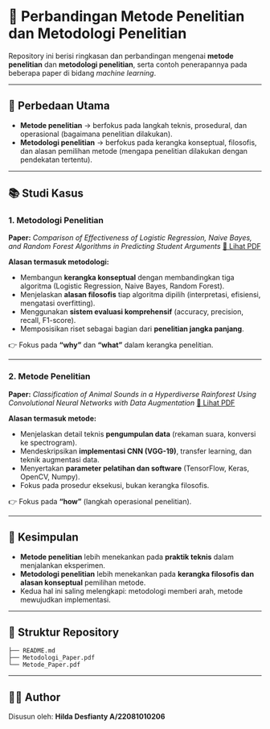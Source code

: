 # 📄 Perbandingan Metode Penelitian dan Metodologi Penelitian

Repository ini berisi ringkasan dan perbandingan mengenai **metode penelitian** dan **metodologi penelitian**, serta contoh penerapannya pada beberapa paper di bidang *machine learning*.

---

## 🔑 Perbedaan Utama

* **Metode penelitian** → berfokus pada langkah teknis, prosedural, dan operasional (bagaimana penelitian dilakukan).
* **Metodologi penelitian** → berfokus pada kerangka konseptual, filosofis, dan alasan pemilihan metode (mengapa penelitian dilakukan dengan pendekatan tertentu).

---

## 📚 Studi Kasus

### 1. Metodologi Penelitian

**Paper:** *Comparison of Effectiveness of Logistic Regression, Naive Bayes, and Random Forest Algorithms in Predicting Student Arguments*
[📄 Lihat PDF](./Metodologi_Paper.pdf)

**Alasan termasuk metodologi:**

* Membangun **kerangka konseptual** dengan membandingkan tiga algoritma (Logistic Regression, Naive Bayes, Random Forest).
* Menjelaskan **alasan filosofis** tiap algoritma dipilih (interpretasi, efisiensi, mengatasi overfitting).
* Menggunakan **sistem evaluasi komprehensif** (accuracy, precision, recall, F1-score).
* Memposisikan riset sebagai bagian dari **penelitian jangka panjang**.

👉 Fokus pada **“why”** dan **“what”** dalam kerangka penelitian.

---

### 2. Metode Penelitian

**Paper:** *Classification of Animal Sounds in a Hyperdiverse Rainforest Using Convolutional Neural Networks with Data Augmentation*
[📄 Lihat PDF](./Metode_Paper.pdf)

**Alasan termasuk metode:**

* Menjelaskan detail teknis **pengumpulan data** (rekaman suara, konversi ke spectrogram).
* Mendeskripsikan **implementasi CNN (VGG-19)**, transfer learning, dan teknik augmentasi data.
* Menyertakan **parameter pelatihan dan software** (TensorFlow, Keras, OpenCV, Numpy).
* Fokus pada prosedur eksekusi, bukan kerangka filosofis.

👉 Fokus pada **“how”** (langkah operasional penelitian).

---

## 📝 Kesimpulan

* **Metode penelitian** lebih menekankan pada **praktik teknis** dalam menjalankan eksperimen.
* **Metodologi penelitian** lebih menekankan pada **kerangka filosofis dan alasan konseptual** pemilihan metode.
* Kedua hal ini saling melengkapi: metodologi memberi arah, metode mewujudkan implementasi.

---

## 📌 Struktur Repository

```
├── README.md
├── Metodologi_Paper.pdf
└── Metode_Paper.pdf
```

---

## 👩‍💻 Author

Disusun oleh: **Hilda Desfianty A/22081010206**
